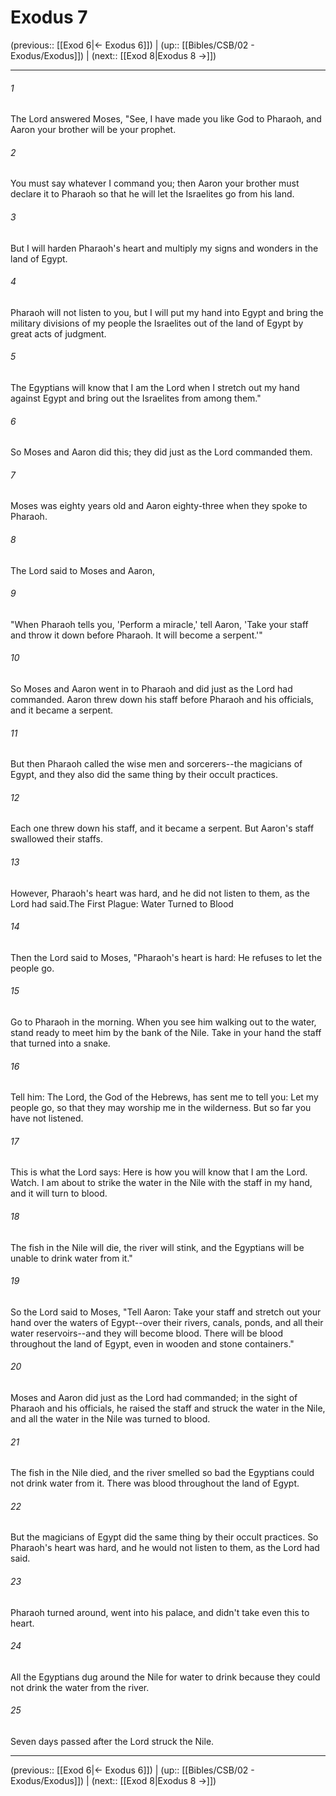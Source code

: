 # Exodus 7

(previous:: [[Exod 6|← Exodus 6]]) | (up:: [[Bibles/CSB/02 - Exodus/Exodus]]) | (next:: [[Exod 8|Exodus 8 →]])

***


###### 1 
The Lord answered Moses, "See, I have made you like God to Pharaoh, and Aaron your brother will be your prophet. 

###### 2 
You must say whatever I command you; then Aaron your brother must declare it to Pharaoh so that he will let the Israelites go from his land. 

###### 3 
But I will harden Pharaoh's heart and multiply my signs and wonders in the land of Egypt. 

###### 4 
Pharaoh will not listen to you, but I will put my hand into Egypt and bring the military divisions of my people the Israelites out of the land of Egypt by great acts of judgment. 

###### 5 
The Egyptians will know that I am the Lord when I stretch out my hand against Egypt and bring out the Israelites from among them." 

###### 6 
So Moses and Aaron did this; they did just as the Lord commanded them. 

###### 7 
Moses was eighty years old and Aaron eighty-three when they spoke to Pharaoh. 

###### 8 
The Lord said to Moses and Aaron, 

###### 9 
"When Pharaoh tells you, 'Perform a miracle,' tell Aaron, 'Take your staff and throw it down before Pharaoh. It will become a serpent.'" 

###### 10 
So Moses and Aaron went in to Pharaoh and did just as the Lord had commanded. Aaron threw down his staff before Pharaoh and his officials, and it became a serpent. 

###### 11 
But then Pharaoh called the wise men and sorcerers--the magicians of Egypt, and they also did the same thing by their occult practices. 

###### 12 
Each one threw down his staff, and it became a serpent. But Aaron's staff swallowed their staffs. 

###### 13 
However, Pharaoh's heart was hard, and he did not listen to them, as the Lord had said.The First Plague: Water Turned to Blood 

###### 14 
Then the Lord said to Moses, "Pharaoh's heart is hard: He refuses to let the people go. 

###### 15 
Go to Pharaoh in the morning. When you see him walking out to the water, stand ready to meet him by the bank of the Nile. Take in your hand the staff that turned into a snake. 

###### 16 
Tell him: The Lord, the God of the Hebrews, has sent me to tell you: Let my people go, so that they may worship me in the wilderness. But so far you have not listened. 

###### 17 
This is what the Lord says: Here is how you will know that I am the Lord. Watch. I am about to strike the water in the Nile with the staff in my hand, and it will turn to blood. 

###### 18 
The fish in the Nile will die, the river will stink, and the Egyptians will be unable to drink water from it." 

###### 19 
So the Lord said to Moses, "Tell Aaron: Take your staff and stretch out your hand over the waters of Egypt--over their rivers, canals, ponds, and all their water reservoirs--and they will become blood. There will be blood throughout the land of Egypt, even in wooden and stone containers." 

###### 20 
Moses and Aaron did just as the Lord had commanded; in the sight of Pharaoh and his officials, he raised the staff and struck the water in the Nile, and all the water in the Nile was turned to blood. 

###### 21 
The fish in the Nile died, and the river smelled so bad the Egyptians could not drink water from it. There was blood throughout the land of Egypt. 

###### 22 
But the magicians of Egypt did the same thing by their occult practices. So Pharaoh's heart was hard, and he would not listen to them, as the Lord had said. 

###### 23 
Pharaoh turned around, went into his palace, and didn't take even this to heart. 

###### 24 
All the Egyptians dug around the Nile for water to drink because they could not drink the water from the river. 

###### 25 
Seven days passed after the Lord struck the Nile.

***

(previous:: [[Exod 6|← Exodus 6]]) | (up:: [[Bibles/CSB/02 - Exodus/Exodus]]) | (next:: [[Exod 8|Exodus 8 →]])
